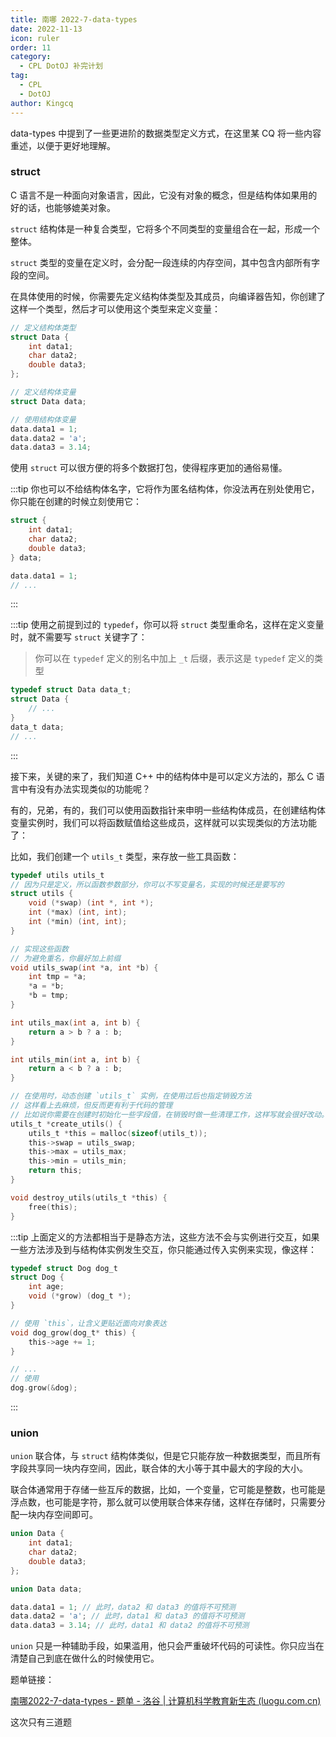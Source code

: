 ```yaml
---
title: 南哪 2022-7-data-types
date: 2022-11-13
icon: ruler
order: 11
category:
  - CPL DotOJ 补完计划
tag:
  - CPL
  - DotOJ
author: Kingcq
---
```


data-types 中提到了一些更进阶的数据类型定义方式，在这里某 CQ 将一些内容重述，以便于更好地理解。

### struct

C 语言不是一种面向对象语言，因此，它没有对象的概念，但是结构体如果用的好的话，也能够媲美对象。

`struct` 结构体是一种复合类型，它将多个不同类型的变量组合在一起，形成一个整体。

`struct` 类型的变量在定义时，会分配一段连续的内存空间，其中包含内部所有字段的空间。

在具体使用的时候，你需要先定义结构体类型及其成员，向编译器告知，你创建了这样一个类型，然后才可以使用这个类型来定义变量：

```c
// 定义结构体类型
struct Data {
    int data1;
    char data2;
    double data3;
};

// 定义结构体变量
struct Data data;

// 使用结构体变量
data.data1 = 1;
data.data2 = 'a';
data.data3 = 3.14;
```

使用 `struct` 可以很方便的将多个数据打包，使得程序更加的通俗易懂。

:::tip
你也可以不给结构体名字，它将作为匿名结构体，你没法再在别处使用它，你只能在创建的时候立刻使用它：

```c
struct {
    int data1;
    char data2;
    double data3;
} data;

data.data1 = 1;
// ...
```
:::

:::tip
使用之前提到过的 `typedef`，你可以将 `struct` 类型重命名，这样在定义变量时，就不需要写 `struct` 关键字了：
> 你可以在 `typedef` 定义的别名中加上 `_t` 后缀，表示这是 `typedef` 定义的类型

```c
typedef struct Data data_t;
struct Data {
    // ...
}
data_t data;
// ...
```
:::

接下来，关键的来了，我们知道 C++ 中的结构体中是可以定义方法的，那么 C 语言中有没有办法实现类似的功能呢？

有的，兄弟，有的，我们可以使用函数指针来申明一些结构体成员，在创建结构体变量实例时，我们可以将函数赋值给这些成员，这样就可以实现类似的方法功能了：

比如，我们创建一个 `utils_t` 类型，来存放一些工具函数：

```c
typedef utils utils_t
// 因为只是定义，所以函数参数部分，你可以不写变量名，实现的时候还是要写的
struct utils {
    void (*swap) (int *, int *);
    int (*max) (int, int);
    int (*min) (int, int);
}

// 实现这些函数
// 为避免重名，你最好加上前缀
void utils_swap(int *a, int *b) {
    int tmp = *a;
    *a = *b;
    *b = tmp;
}

int utils_max(int a, int b) {
    return a > b ? a : b;
}

int utils_min(int a, int b) {
    return a < b ? a : b;
}

// 在使用时，动态创建 `utils_t` 实例，在使用过后也指定销毁方法
// 这样看上去麻烦，但反而更有利于代码的管理
// 比如说你需要在创建时初始化一些字段值，在销毁时做一些清理工作，这样写就会很好改动。
utils_t *create_utils() {
    utils_t *this = malloc(sizeof(utils_t));
    this->swap = utils_swap;
    this->max = utils_max;
    this->min = utils_min;
    return this;
}

void destroy_utils(utils_t *this) {
    free(this);
}
```

:::tip
上面定义的方法都相当于是静态方法，这些方法不会与实例进行交互，如果一些方法涉及到与结构体实例发生交互，你只能通过传入实例来实现，像这样：

```c
typedef struct Dog dog_t
struct Dog {
    int age;
    void (*grow) (dog_t *);
}

// 使用 `this`，让含义更贴近面向对象表达
void dog_grow(dog_t* this) {
    this->age += 1;
}

// ...
// 使用
dog.grow(&dog);
```
:::

### union

`union` 联合体，与 `struct` 结构体类似，但是它只能存放一种数据类型，而且所有字段共享同一块内存空间，因此，联合体的大小等于其中最大的字段的大小。

联合体通常用于存储一些互斥的数据，比如，一个变量，它可能是整数，也可能是浮点数，也可能是字符，那么就可以使用联合体来存储，这样在存储时，只需要分配一块内存空间即可。

```c
union Data {
    int data1;
    char data2;
    double data3;
};

union Data data;

data.data1 = 1; // 此时，data2 和 data3 的值将不可预测
data.data2 = 'a'; // 此时，data1 和 data3 的值将不可预测
data.data3 = 3.14; // 此时，data1 和 data2 的值将不可预测
```

`union` 只是一种辅助手段，如果滥用，他只会严重破坏代码的可读性。你只应当在清楚自己到底在做什么的时候使用它。

题单链接：

[南哪2022-7-data-types - 题单 - 洛谷 | 计算机科学教育新生态 (luogu.com.cn)](https://www.luogu.com.cn/training/249952)

这次只有三道题
